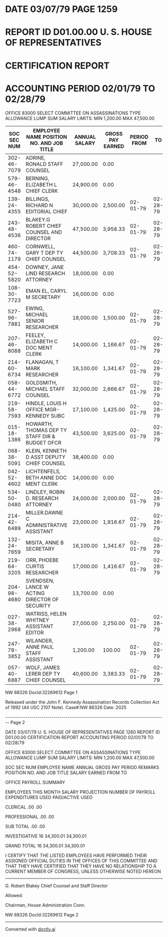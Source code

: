 # DATE 03/07/79 PAGE 1259
# REPORT ID D01.00.00 U. S. HOUSE OF REPRESENTATIVES
# CERTIFICATION REPORT
# ACCOUNTING PERIOD 02/01/79 TO 02/28/79

OFFICE 83000 SELECT COMMITTEE ON ASSASSINATIONS
TYPE ALLOWANCE LUMP SUM SALARY LIMITS: MIN 1,200.00 MAX 47,500.00

| SOC SEC NUM | EMPLOYEE NAME POSITION NO. AND JOB TITLE       | ANNUAL SALARY | GROSS PAY EARNED | PERIOD FROM | TO       | REMARKS             |
| ----------- | ---------------------------------------------- | ------------- | ---------------- | ----------- | -------- | ------------------- |
| 302-46-7079 | ADRINE, RONALD STAFF COUNSEL                   | 27,000.00     | 0.00             |             |          | TERMINATED 01-31-79 |
| 579-46-4548 | BERNING, ELIZABETH L CHIEF CLERK               | 24,900.00     | 0.00             |             |          | TERMINATED 01-31-79 |
| 139-24-4355 | BILLINGS, RICHARD N EDITORIAL CHIEF            | 30,000.00     | 2,500.00         | 02-01-79    | 02-28-79 |                     |
| 243-48-4536 | BLAKEY.G ROBERT CHIEF COUNSEL AND DIRECTOR     | 47,500.00     | 3,958.33         | 02-01-79    | 02-28-79 |                     |
| 460-74-1179 | CORNWELL, GARY T DEP TY CHIEF COUNSEL          | 44,500.00     | 3,708.33         | 02-01-79    | 02-28-79 |                     |
| 454-52-5820 | DOWNEY, JANE LIND RESEARCH ATTORNEY            | 18,000.00     | 0.00             |             |          | TERMINATED 01-31-79 |
| 108-30-7723 | EMAN EL, CARYL M SECRETARY                     | 16,000.00     | 0.00             |             |          | TERMINATED 01-31-79 |
| 527-96-7881 | EWING, MICHAEL SENIOR RESEARCHER               | 18,000.00     | 1,500.00         | 02-01-79    | 02-28-79 |                     |
| 207-46-8088 | FEELEY, ELIZABETH C DOC MENT CLERK             | 14,000.00     | 1,166.67         | 02-01-79    | 02-28-79 |                     |
| 214-60-6734 | FLANAGAN, T MARK RESEARCHER                    | 16,100.00     | 1,341.67         | 02-01-79    | 02-28-79 |                     |
| 058-44-6772 | GOLDSMITH, MICHAEL STAFF COUNSEL               | 32,000.00     | 2,666.67         | 02-01-79    | 02-28-79 |                     |
| 219-58-7593 | HINDLE, LOUIS H OFFICE MGR-KENNEDY SUBC        | 17,100.00     | 1,425.00         | 02-01-79    | 02-28-79 |                     |
| 015-18-1386 | HOWARTH, THOMAS DEP TY STAFF DIR & BUDGET OFCR | 43,500.00     | 3,625.00         | 02-01-79    | 02-28-79 |                     |
| 068-38-5091 | KLEIN, KENNETH D ASST DEPUTY CHIEF COUNSEL     | 38,400.00     | 0.00             |             |          | TERMINATED 01-31-79 |
| 042-52-4602 | LICHTENFELS, BETH ANNE DOC MENT CLERK          | 14,000.00     | 0.00             |             |          | TERMINATED 01-31-79 |
| 534-50-0480 | LINDLEY, ROBIN D. RESEARCH ATTORNEY            | 24,000.00     | 2,000.00         | 02-01-79    | 02-28-79 |                     |
| 214-42-6489 | MILLER.DAWNE C ADMINISTRATIVE ASSISTANT        | 23,000.00     | 1,916.67         | 02-01-79    | 02-28-79 |                     |
| 132-24-7659 | MISITA, ANNE B SECRETARY                       | 16,100.00     | 1,341.67         | 02-01-79    | 02-28-79 |                     |
| 219-64-3205 | ORR, PHOEBE CURTIS RESEARCHER                  | 17,000.00     | 1,416.67         | 02-01-79    | 02-28-79 |                     |
| 204-98-4680 | SVENDSEN, LANCE W ACTING DIRECTOR OF SECURITY  | 13,700.00     | 0.00             |             |          | TERMINATED 01-31-79 |
| 027-38-2968 | WATRISS, HELEN WHITNEY ASSISTANT EDITOR        | 27,000.00     | 2,250.00         | 02-01-79    | 02-28-79 |                     |
| 247-78-3852 | WILANDER, ANNE PAUL STAFF ASSISTANT            | 1,200.00      | 100.00           | 02-01-79    | 02-28-79 |                     |
| 057-40-6887 | WOLF, JAMES LERER DEP TY CHIEF COUNSEL         | 40,600.00     | 3,383.33         | 02-01-79    | 02-28-79 |                     |



NW 88326 Docld:32269612 Page 1

Released under the John F. Kennedy Assassination Records Collection Act of 1992 (44 USC 2107 Note).
Case#:NW 88326 Date: 2025


-------------------------------------------------------------------------------- Page 2

DATE 03/07/79 U. S. HOUSE OF REPRESENTATIVES PAGE 1260
REPORT ID D01.00.00 CERTIFICATION REPORT
ACCOUNTING PERIOD 02/01/79 TO 02/28/79

OFFICE 83000 SELECT COMMITTEE ON ASSASSINATIONS
TYPE ALLOWANCE LUMP SUM SALARY LIMITS: MIN 1,200.00 MAX 47,500.00

SOC SEC NUM EMPLOYEE NAME ANNUAL GROSS PAY PERIOD REMARKS
POSITION NO. AND JOB TITLE SALARY EARNED FROM TO

OFFICE PAYROLL SUMMARY

EMPLOYEES THIS MONTH SALARY PROJECTION
NUMBER OF PAYROLL EXPENDITURES USED
PAID/ACTIVE USED

CLERICAL .00 .00

PROFESSIONAL .00 .00

SUB TOTAL .00 .00

INVESTIGATIVE 16 34,300.01 34,300.01

GRAND TOTAL 16 34,300.01 34,300.01

I CERTIFY THAT THE LISTED EMPLOYEES HAVE PERFORMED THEIR
ASSIGNED OFFICIAL DUTIES IN THE OFFICES OF THIS COMMITTEE
AND THAT THEY HAVE CERTIFIED THAT THEY HAVE NO
RELATIONSHIP TO A CURRENT MEMBER OF CONGRESS, UNLESS
OTHERWISE NOTED HEREON

---------------------------------

G. Robert Blakey
Chief Counsel and Staff Director

Allowed:

Chairman, House Administration Conn.

NW 88326 Docld:32269612 Page 2


---
Converted with [doctly.ai](https://doctly.ai)